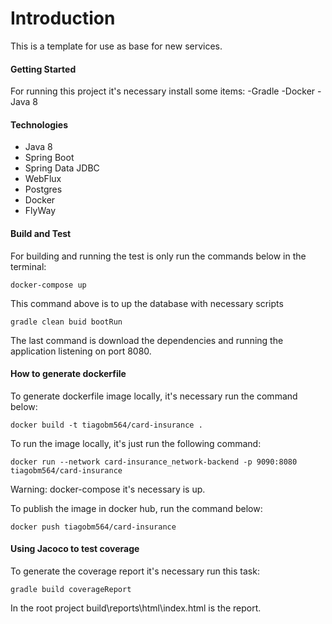 # Introduction 
This is a template for use as base for new services.

#### Getting Started
For running this project it's necessary install some items:
-Gradle
-Docker
-Java 8

#### Technologies
* Java 8
* Spring Boot
* Spring Data JDBC
* WebFlux
* Postgres
* Docker
* FlyWay

#### Build and Test
For building and running the test is only run the commands below in the terminal:

```
docker-compose up
```
This command above is to up the database with necessary scripts 

```
gradle clean buid bootRun
```
The last command is download the dependencies and running the application listening on port 8080.

#### How to generate dockerfile

To generate dockerfile image locally, it's necessary run the command below:

```
docker build -t tiagobm564/card-insurance .
```

To run the image locally, it's just run the following command:

```
docker run --network card-insurance_network-backend -p 9090:8080 tiagobm564/card-insurance
```

Warning: docker-compose it's necessary is up.

To publish the image in docker hub, run the command below:
```
docker push tiagobm564/card-insurance
```
#### Using Jacoco to test coverage

To generate the coverage report it's necessary run this task:
```
gradle build coverageReport
```

In the root project build\reports\html\index.html is the report.
